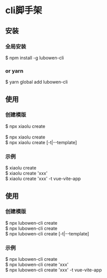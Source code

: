 # cli脚手架

## 安装
### 全局安装
$ npm install -g lubowen-cli
### or yarn
$ yarn global add lubowen-cli



## 使用
### 创建模版
$ npx  xiaolu create <br />   
$ npx  xiaolu create <name>   
$ npx  xiaolu create <name> [-t|--template]  
### 示例  
$ xiaolu create   
$ xiaolu create 'xxx'   
$ xiaolu create 'xxx' -t vue-vite-app    

## 使用
### 创建模版   
$ npx  lubowen-cli create     
$ npx  lubowen-cli create <name>   
$ npx  lubowen-cli create <name> [-t|--template]   
### 示例   
$ npx  lubowen-cli create    
$ npx  lubowen-cli create 'xxx'    
$ npx  lubowen-cli create 'xxx' -t vue-vite-app    